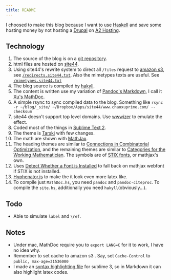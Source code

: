 ```yaml
---
title: README
---
```


I choosed to make this blog because I want to use [Haskell](http://www.haskell.org/) and save some hosting money by not hosting a [Drupal](http://drupal.org/) on [A2 Hosting](http://www.a2hosting.com/).

## Technology

1.  The source of the blog is on a [git repository](https://github.com/Mgccl/blog). 
2.  html files are hosted on [site44](http://http://www.site44.com/). 
3.  Using site44's rewrite system to direct all `/files` request to [amazon s3](http://aws.amazon.com/s3/), see [`/redirects.site44.txt`](/redirects.site44.txt). Also the mimetypes texts are useful. See [`/mimetypes.site44.txt`](/mimetypes.site44.txt)
4.  The blog source is compiled by [hakyll](http://jaspervdj.be/hakyll/).
5.  The content is written use my variation of [Pandoc's Markdown](http://johnmacfarlane.net/pandoc/README.html#pandocs-markdown), I call it [Xu's MathDoc](https://github.com/Mgccl/blog/blob/master/MathDoc.hs).
6.  A simple rsync to sync compiled data to the blog. Something like `rsync -r ~/blog/_site/ ~/Dropbox/Apps/site44/www.chaoxuprime.com/ --checksum`
7.  site44 doesn't support top level domains. Use [wwwizer](http://wwwizer.com/naked-domain-redirect) to emulate the effect.
8.  Coded most of the things in [Sublime Text 2](http://www.sublimetext.com/2).
9.  The theme is [Tarski](http://tarskitheme.com/) with few changes.
10. The math are shown with [MathJax](http://www.mathjax.org).
11. The heading themes are similar to [Connections in Combinatorial Optimization](http://www.amazon.com/gp/product/0199205272/ref=as_li_ss_tl?ie=UTF8&camp=1789&creative=390957&creativeASIN=0199205272&linkCode=as2&tag=fighterempire-20), and the remaining themes are similar to [Categories for the Working Mathematician](http://www.amazon.com/gp/product/0387984038/ref=as_li_ss_tl?ie=UTF8&camp=1789&creative=390957&creativeASIN=0387984038&linkCode=as2&tag=fighterempire-20). The symbols are of [STIX fonts](http://www.stixfonts.org/), or mathjax's own.
12. Uses [Detect Whether a Font is Installed](http://www.kirupa.com/html5/detect_whether_font_is_installed.htm) to fall back on mathjax webfont if STIX is not installed.
13. [Hyphenator.js](https://code.google.com/p/hyphenator/) to make the it look even more latex like.
14. To compile just `MathDoc.hs`, you need `pandoc` and `pandoc-citeproc`. To compile the `site.hs`, additionally you need `hakyll`(obviously...).

## Todo

- Able to simulate `label` and `\ref`.

## Notes

- Under mac, MathDoc require you to `export LANG=C` for it to work, I have no idea why.
- Remember to set cache to amazon s3 . Say, set `Cache-Control` to `public, max-age=31536000`
- I made an [syntax highlighting file](https://gist.github.com/Mgccl/195ce33124f384a2f4e4) for sublime 3, so in Markdown it can also highlight latex codes.
